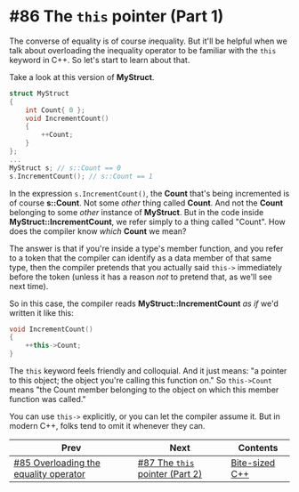 # #86 The `this` pointer (Part 1)

The converse of equality is of course *in*equality. But it'll be helpful when we talk about overloading the inequality operator to be familiar with the `this` keyword in C++. So let's start to learn about that.

Take a look at this version of **MyStruct**.

```cpp
struct MyStruct
{
    int Count{ 0 };
    void IncrementCount()
    {
        ++Count;
    }
};
...
MyStruct s; // s::Count == 0
s.IncrementCount(); // s::Count == 1
```

In the expression `s.IncrementCount()`, the **Count** that's being incremented is of course **s::Count**. Not some *other* thing called **Count**. And not the **Count** belonging to some *other* instance of **MyStruct**. But in the code inside **MyStruct::IncrementCount**, we refer simply to a thing called "Count". How does the compiler know *which* **Count** we mean?

The answer is that if you're inside a type's member function, and you refer to a token that the compiler can identify as a data member of that same type, then the compiler pretends that you actually said `this->` immediately before the token (unless it has a reason *not* to pretend that, as we'll see next time).

So in this case, the compiler reads **MyStruct::IncrementCount** *as if* we'd written it like this:

```cpp
void IncrementCount()
{
    ++this->Count;
}
```

The `this` keyword feels friendly and colloquial. And it just means: "a pointer to this object; the object you're calling this function on." So `this->Count` means "the Count member belonging to the object on which this member function was called."

You can use `this->` explicitly, or you can let the compiler assume it. But in modern C++, folks tend to omit it whenever they can.

|Prev|Next|Contents|
|-|-|-|
|[#85 Overloading the equality operator](085.md)|[#87 The `this` pointer (Part 2)](087.md)|[Bite-sized C++](../README.md)|
